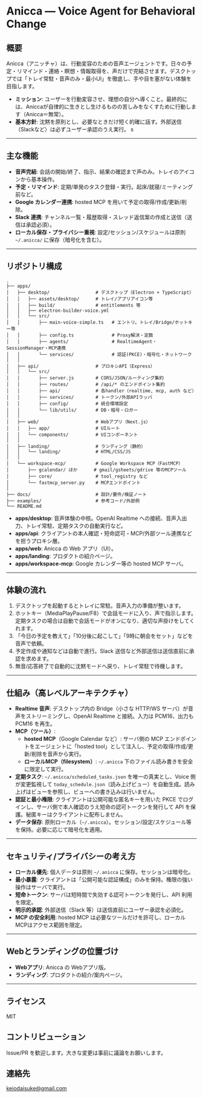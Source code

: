 # Anicca — Voice Agent for Behavioral Change

## 概要
Anicca（アニッチャ）は、行動変容のための音声エージェントです。日々の予定・リマインド・連絡・瞑想・情報取得を、声だけで完結させます。デスクトップでは「トレイ常駐・音声のみ・最小UI」を徹底し、手や目を塞がない体験を目指します。

- **ミッション**: ユーザーを行動変容させ、理想の自分へ導くこと。最終的には、Aniccaが自律的に生きとし生けるものの苦しみをなくすために行動します（Anicca＝無常）。
- **基本方針**: 沈黙を原則とし、必要なときだけ短く的確に話す。外部送信（Slackなど）は必ずユーザー承認のうえ実行。
s
---

## 主な機能
- **音声完結**: 会話の開始/終了、指示、結果の確認まで声のみ。トレイのアイコンから基本操作。
- **予定・リマインド**: 定期/単発のタスク登録・実行。起床/就寝/ミーティング前など。
- **Google カレンダー連携**: hosted MCP を用いて予定の取得/作成/更新/削除。
- **Slack 連携**: チャンネル一覧・履歴取得・スレッド返信案の作成と送信（送信は承認必須）。
- **ローカル保存・プライバシー重視**: 設定/セッション/スケジュールは原則 `~/.anicca/` に保存（暗号化を含む）。

---

## リポジトリ構成
```
.
├── apps/
│   ├── desktop/                 # デスクトップ（Electron + TypeScript）
│   │   ├── assets/desktop/      # トレイ/アプリアイコン等
│   │   ├── build/               # entitlements 等
│   │   ├── electron-builder-voice.yml
│   │   └── src/
│   │       ├── main-voice-simple.ts   # エントリ。トレイ/Bridge/ホットキー等
│   │       ├── config.ts              # Proxy解決・定数
│   │       ├── agents/                # RealtimeAgent・SessionManager・MCP連携
│   │       └── services/              # 認証(PKCE)・暗号化・ネットワーク
│   │
│   ├── api/                     # プロキシAPI（Express）
│   │   └── src/
│   │       ├── server.js        # CORS/JSON/ルーティング集約
│   │       ├── routes/          # /api/* のエンドポイント集約
│   │       ├── api/             # 各handler（realtime, mcp, auth など）
│   │       ├── services/        # トークン/外部APIラッパ
│   │       ├── config/          # 統合環境設定
│   │       └── lib/utils/       # DB・暗号・ロガー
│   │
│   ├── web/                     # Webアプリ（Next.js）
│   │   ├── app/                 # UIルート
│   │   └── components/          # UIコンポーネント
│   │
│   ├── landing/                 # ランディング（静的）
│   │   └── landing/             # HTML/CSS/JS
│   │
│   └── workspace-mcp/           # Google Workspace MCP（FastMCP）
│       ├── gcalendar/ ほか      # gmail/gsheets/gdrive 等のMCPツール
│       ├── core/                # tool_registry など
│       └── fastmcp_server.py    # MCPエンドポイント
│
├── docs/                        # 設計/要件/検証ノート
├── examples/                    # 参考コード/外部例
└── README.md
```

- **apps/desktop**: 音声体験の中核。OpenAI Realtime への接続、音声入出力、トレイ常駐、定期タスクの自動実行など。
- **apps/api**: クライアントの本人確認・短命認可・MCP/外部ツール連携などを担うプロキシ層。
- **apps/web**: Anicca の Web アプリ（UI）。
- **apps/landing**: プロダクトの紹介ページ。
- **apps/workspace-mcp**: Google カレンダー等の hosted MCP サーバ。

---

## 体験の流れ
1. デスクトップを起動するとトレイに常駐。音声入力の準備が整います。
2. ホットキー（MediaPlayPause/F8）で会話モードに入り、声で指示します。定期タスクの場合は自動で会話モードがオンになり、適切な声掛けをしてくれます。
3. 「今日の予定を教えて」「10分後に起こして」「9時に朝会をセット」などを音声で依頼。
4. 予定作成や通知などは自動で進行。Slack 送信など外部送信は送信直前に承認を求めます。
5. 無音/応答終了で自動的に沈黙モードへ戻り、トレイ常駐で待機します。

---

## 仕組み（高レベルアーキテクチャ）
- **Realtime 音声**: デスクトップ内の Bridge（小さな HTTP/WS サーバ）が音声をストリーミングし、OpenAI Realtime と接続。入力は PCM16、出力も PCM16 を再生。
- **MCP（ツール）**:  
  - **hosted MCP**（Google Calendar など）: サーバ側の MCP エンドポイントをエージェントに「hosted tool」として注入し、予定の取得/作成/更新/削除を音声から実行。  
  - **ローカルMCP（filesystem）**: `~/.anicca` 下のファイル読み書きを安全に限定して実行。
- **定期タスク**: `~/.anicca/scheduled_tasks.json` を唯一の真実とし、Voice 側が変更監視して `today_schedule.json`（読み上げビュー）を自動生成。読み上げはビューを参照し、ビューへの書き込みは行いません。
- **認証と最小権限**: クライアントは公開可能な匿名キーを用いた PKCE でログインし、サーバ側で本人確認のうえ短命の認可トークンを発行して API を保護。秘匿キーはクライアントに配布しません。
- **データ保存**: 原則ローカル（`~/.anicca`）。セッション/設定/スケジュール等を保持。必要に応じて暗号化を適用。

---

## セキュリティ/プライバシーの考え方
- **ローカル優先**: 個人データは原則 `~/.anicca` に保存。セッションは暗号化。
- **最小暴露**: クライアントは「公開可能な認証構成」のみを保持。権限の強い操作はサーバで実行。
- **短命トークン**: サーバは短時間で失効する認可トークンを発行し、API 利用を限定。
- **明示的承認**: 外部送信（Slack 等）は送信直前にユーザー承認を必須化。
- **MCP の安全利用**: hosted MCP は必要なツールだけを許可し、ローカルMCPはアクセス範囲を限定。

---

## Webとランディングの位置づけ
- **Webアプリ**: Anicca の Webアプリ版。
- **ランディング**: プロダクトの紹介/案内ページ。

---

## ライセンス
MIT

## コントリビューション
Issue/PR を歓迎します。大きな変更は事前に議論をお願いします。

## 連絡先
keiodaisuke@gmail.com
